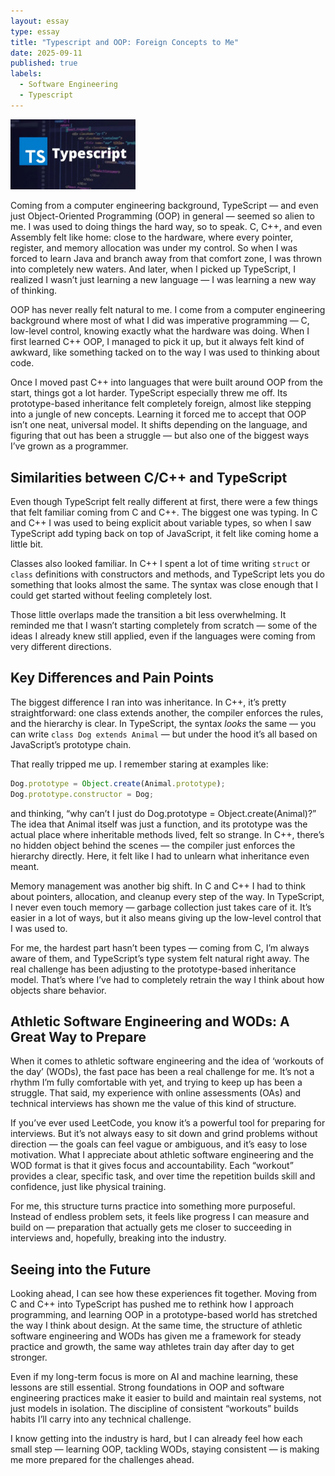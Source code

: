 ```yaml
---
layout: essay
type: essay
title: "Typescript and OOP: Foreign Concepts to Me"
date: 2025-09-11
published: true
labels:
  - Software Engineering
  - Typescript
---
```


<img width="200px" class="rounded float-start pe-4" src="../img/typescript/typescript.jpg">

Coming from a computer engineering background, TypeScript — and even just Object-Oriented Programming (OOP) in general — seemed so alien to me. I was used to doing things the hard way, so to speak. C, C++, and even Assembly felt like home: close to the hardware, where every pointer, register, and memory allocation was under my control. So when I was forced to learn Java and branch away from that comfort zone, I was thrown into completely new waters. And later, when I picked up TypeScript, I realized I wasn’t just learning a new language — I was learning a new way of thinking.  

OOP has never really felt natural to me. I come from a computer engineering background where most of what I did was imperative programming — C, low-level control, knowing exactly what the hardware was doing. When I first learned C++ OOP, I managed to pick it up, but it always felt kind of awkward, like something tacked on to the way I was used to thinking about code.  

Once I moved past C++ into languages that were built around OOP from the start, things got a lot harder. TypeScript especially threw me off. Its prototype-based inheritance felt completely foreign, almost like stepping into a jungle of new concepts. Learning it forced me to accept that OOP isn’t one neat, universal model. It shifts depending on the language, and figuring that out has been a struggle — but also one of the biggest ways I’ve grown as a programmer.

## Similarities between C/C++ and TypeScript

Even though TypeScript felt really different at first, there were a few things that felt familiar coming from C and C++. The biggest one was typing. In C and C++ I was used to being explicit about variable types, so when I saw TypeScript add typing back on top of JavaScript, it felt like coming home a little bit.  

Classes also looked familiar. In C++ I spent a lot of time writing `struct` or `class` definitions with constructors and methods, and TypeScript lets you do something that looks almost the same. The syntax was close enough that I could get started without feeling completely lost.  

Those little overlaps made the transition a bit less overwhelming. It reminded me that I wasn’t starting completely from scratch — some of the ideas I already knew still applied, even if the languages were coming from very different directions.

## Key Differences and Pain Points

The biggest difference I ran into was inheritance. In C++, it’s pretty straightforward: one class extends another, the compiler enforces the rules, and the hierarchy is clear. In TypeScript, the syntax *looks* the same — you can write `class Dog extends Animal` — but under the hood it’s all based on JavaScript’s prototype chain.  

That really tripped me up. I remember staring at examples like:

```javascript
Dog.prototype = Object.create(Animal.prototype);
Dog.prototype.constructor = Dog;
```

and thinking, “why can’t I just do Dog.prototype = Object.create(Animal)?” The idea that Animal itself was just a function, and its prototype was the actual place where inheritable methods lived, felt so strange. In C++, there’s no hidden object behind the scenes — the compiler just enforces the hierarchy directly. Here, it felt like I had to unlearn what inheritance even meant.

Memory management was another big shift. In C and C++ I had to think about pointers, allocation, and cleanup every step of the way. In TypeScript, I never even touch memory — garbage collection just takes care of it. It’s easier in a lot of ways, but it also means giving up the low-level control that I was used to.

For me, the hardest part hasn’t been types — coming from C, I’m always aware of them, and TypeScript’s type system felt natural right away. The real challenge has been adjusting to the prototype-based inheritance model. That’s where I’ve had to completely retrain the way I think about how objects share behavior.

## Athletic Software Engineering and WODs: A Great Way to Prepare

When it comes to athletic software engineering and the idea of ‘workouts of the day’ (WODs), the fast pace has been a real challenge for me. It’s not a rhythm I’m fully comfortable with yet, and trying to keep up has been a struggle. That said, my experience with online assessments (OAs) and technical interviews has shown me the value of this kind of structure.  

If you’ve ever used LeetCode, you know it’s a powerful tool for preparing for interviews. But it’s not always easy to sit down and grind problems without direction — the goals can feel vague or ambiguous, and it’s easy to lose motivation. What I appreciate about athletic software engineering and the WOD format is that it gives focus and accountability. Each “workout” provides a clear, specific task, and over time the repetition builds skill and confidence, just like physical training.  

For me, this structure turns practice into something more purposeful. Instead of endless problem sets, it feels like progress I can measure and build on — preparation that actually gets me closer to succeeding in interviews and, hopefully, breaking into the industry.

## Seeing into the Future

Looking ahead, I can see how these experiences fit together. Moving from C and C++ into TypeScript has pushed me to rethink how I approach programming, and learning OOP in a prototype-based world has stretched the way I think about design. At the same time, the structure of athletic software engineering and WODs has given me a framework for steady practice and growth, the same way athletes train day after day to get stronger. 

Even if my long-term focus is more on AI and machine learning, these lessons are still essential. Strong foundations in OOP and software engineering practices make it easier to build and maintain real systems, not just models in isolation. The discipline of consistent “workouts” builds habits I’ll carry into any technical challenge.  

I know getting into the industry is hard, but I can already feel how each small step — learning OOP, tackling WODs, staying consistent — is making me more prepared for the challenges ahead.
